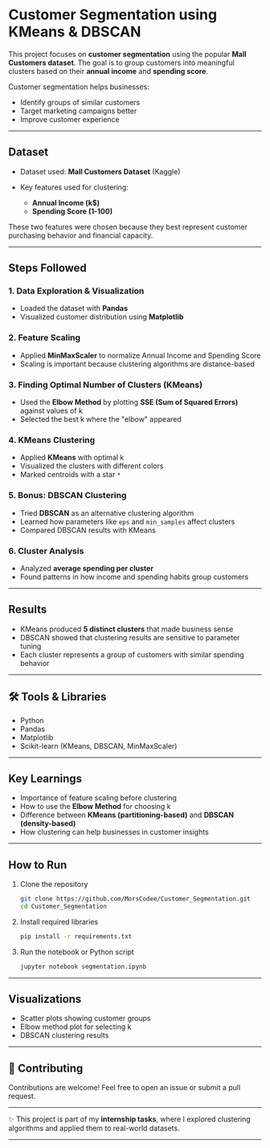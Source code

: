 
# Customer Segmentation using KMeans & DBSCAN

This project focuses on **customer segmentation** using the popular **Mall Customers dataset**. The goal is to group customers into meaningful clusters based on their **annual income** and **spending score**.

Customer segmentation helps businesses:

* Identify groups of similar customers
* Target marketing campaigns better
* Improve customer experience

---

## Dataset

* Dataset used: **Mall Customers Dataset** (Kaggle)
* Key features used for clustering:

  * **Annual Income (k\$)**
  * **Spending Score (1-100)**

These two features were chosen because they best represent customer purchasing behavior and financial capacity.

---

##  Steps Followed

### 1. Data Exploration & Visualization

* Loaded the dataset with **Pandas**
* Visualized customer distribution using **Matplotlib**

### 2. Feature Scaling

* Applied **MinMaxScaler** to normalize Annual Income and Spending Score
* Scaling is important because clustering algorithms are distance-based

### 3. Finding Optimal Number of Clusters (KMeans)

* Used the **Elbow Method** by plotting **SSE (Sum of Squared Errors)** against values of k
* Selected the best k where the "elbow" appeared

### 4. KMeans Clustering

* Applied **KMeans** with optimal k
* Visualized the clusters with different colors
* Marked centroids with a star `*`

### 5. Bonus: DBSCAN Clustering

* Tried **DBSCAN** as an alternative clustering algorithm
* Learned how parameters like `eps` and `min_samples` affect clusters
* Compared DBSCAN results with KMeans

### 6. Cluster Analysis

* Analyzed **average spending per cluster**
* Found patterns in how income and spending habits group customers

---

## Results

* KMeans produced **5 distinct clusters** that made business sense
* DBSCAN showed that clustering results are sensitive to parameter tuning
* Each cluster represents a group of customers with similar spending behavior

---

## 🛠️ Tools & Libraries

* Python
* Pandas
* Matplotlib
* Scikit-learn (KMeans, DBSCAN, MinMaxScaler)

---

## Key Learnings

* Importance of feature scaling before clustering
* How to use the **Elbow Method** for choosing k
* Difference between **KMeans (partitioning-based)** and **DBSCAN (density-based)**
* How clustering can help businesses in customer insights

---

## How to Run

1. Clone the repository

   ```bash
   git clone https://github.com/MorsCodee/Customer_Segmentation.git
   cd Customer_Segmentation
   ```
2. Install required libraries

   ```bash
   pip install -r requirements.txt
   ```
3. Run the notebook or Python script

   ```bash
   jupyter notebook segmentation.ipynb
   ```

---

##  Visualizations

* Scatter plots showing customer groups
* Elbow method plot for selecting k
* DBSCAN clustering results

---

## 🤝 Contributing

Contributions are welcome! Feel free to open an issue or submit a pull request.

---

✨ This project is part of my **internship tasks**, where I explored clustering algorithms and applied them to real-world datasets.

---
